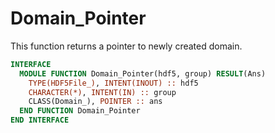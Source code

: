 # Domain_Pointer

This function returns a pointer to newly created domain.

```fortran
INTERFACE
  MODULE FUNCTION Domain_Pointer(hdf5, group) RESULT(Ans)
    TYPE(HDF5File_), INTENT(INOUT) :: hdf5
    CHARACTER(*), INTENT(IN) :: group
    CLASS(Domain_), POINTER :: ans
  END FUNCTION Domain_Pointer
END INTERFACE
```
